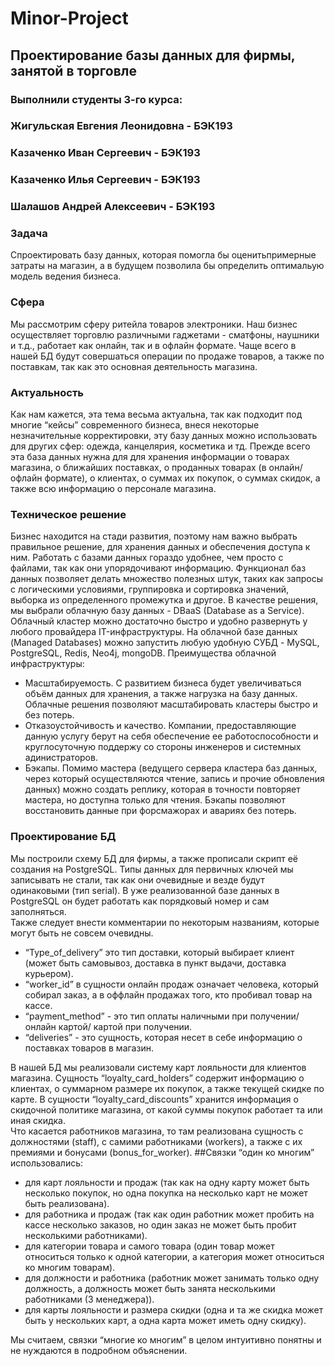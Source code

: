 # Minor-Project
## Проектирование базы данных для фирмы, занятой в торговле
### Выполнили студенты 3-го курса:  
### Жигульская Евгения Леонидовна - БЭК193
### Казаченко Иван Сергеевич - БЭК193
### Казаченко Илья Сергеевич - БЭК193 
### Шалашов Андрей Алексеевич - БЭК193 
### Задача
Спроектировать базу данных, которая помогла бы оценитьпримерные затраты на магазин, а в будущем позволила бы определить оптимальую модель ведения бизнеса.
### Сфера
Мы рассмотрим сферу ритейла товаров электроники. Наш бизнес осуществляет торговлю различными гаджетами - сматфоны, наушники и т.д., работает как онлайн, так и в офлайн формате. Чаще всего в нашей БД будут совершаться операции по продаже товаров, а также по поставкам, так как это основная деятельность магазина. 
### Актуальность
Как нам кажется, эта тема весьма актуальна, так как подходит под многие “кейсы” современного бизнеса, внеся некоторые незначительные корректировки, эту базу данных можно использовать для других сфер: одежда, канцелярия, косметика и тд. Прежде всего эта база данных нужна для для хранения информации о товарах магазина, о ближайших поставках, о проданных товарах (в онлайн/офлайн формате), о клиентах, о суммах их покупок, о суммах скидок, а также всю информацию о персонале магазина.
### Техническое решение
Бизнес находится на стади развития, поэтому нам важно выбрать правильное решение, для хранения данных и обеспечения доступа к ним. 
Работать с базами данных гораздо удобнее, чем просто с файлами, так как они упорядочивают информацию. Функционал баз данных позволяет делать множество полезных штук, таких как запросы с логическими условиями, группировка и сортировка значений, выборка из определенного промежутка и другое.
В качестве решения, мы выбрали облачную базу данных - DBaaS (Database as a Service). Облачный кластер можно достаточно быстро и удобно развернуть у любого провайдера IT-инфраструктуры. На облачной базе данных (Managed Databases) можно запустить любую удобную СУБД - MySQL, PostgreSQL, Redis, Neo4j, mongoDB. 
Преимущества облачной инфраструктуры:  
+ Масштабируемость. С развитием бизнеса будет увеличиваться объём данных для хранения, а также нагрузка на базу данных. Облачные решения позволяют масштабировать кластеры быстро и без потерь.  
+ Отказоустойчивость и качество. Компании, предоставляющие данную услугу берут на себя обеспечение ее работоспособности и круглосуточную поддержу со стороны инженеров и системных адинистраторов.  
+ Бэкапы. Помимо мастера (ведущего сервера кластера баз данных, через который осуществляются чтение, запись и прочие обновления данных) можно создать реплику, которая в точности повторяет мастера, но доступна только для чтения. Бэкапы позволяют восстановить данные при форсмажорах и авариях без потерь.
### Проектирование БД
Мы построили схему БД для фирмы, а также прописали скрипт её создания на PostgreSQL. Типы данных для первичных ключей мы записывать не стали, так как они очевидные и везде будут одинаковыми (тип serial). В уже реализованной базе данных в PostgreSQL он будет работать как порядковый номер и сам заполняться.  
Также следует внести комментарии по некоторым названиям, которые могут быть не совсем очевидны. 
+ “Type_of_delivery” это тип доставки, который выбирает клиент (может быть самовывоз, доставка в пункт выдачи, доставка курьером). 
+ “worker_id” в сущности онлайн продаж означает человека, который собирал заказ, а в оффлайн продажах того, кто пробивал товар на кассе. 
+ “payment_method” - это тип оплаты наличными при получении/онлайн картой/ картой при получении. 
+ “deliveries” - это сущность, которая несет в себе информацию о поставках товаров в магазин.  

В нашей БД мы реализовали систему карт лояльности для клиентов магазина. Сущность “loyalty_card_holders” содержит информацию о клиентах, о суммарном размере их покупок, а также текущей скидке по карте. В сущности “loyalty_card_discounts” хранится информация о скидочной политике магазина, от какой суммы покупок работает та или иная скидка.  
Что касается работников магазина, то там реализована сущность с должностями (staff), с самими работниками (workers), а также с их премиями и бонусами (bonus_for_worker). 
##Связки “один ко многим” использовались: 
+ для карт лояльности и продаж (так как на одну карту может быть несколько покупок, но одна покупка на несколько карт не может быть реализована). 
+ для работника и продаж (так как один работник может пробить на кассе  несколько заказов, но один заказ не может быть пробит несколькими работниками). 
+ для категории товара и самого товара (один товар может относиться только к одной категории, а категория может относиться ко многим товарам). 
+ для должности и работника (работник может занимать только одну должность, а должность может быть занята несколькими работниками (3 менеджера)). 
+ для карты лояльности и размера скидки (одна и та же скидка может быть у нескольких карт, а одна карта может иметь одну скидку). 

Мы считаем, связки “многие ко многим” в целом  интуитивно понятны и не нуждаются в подробном объяснении. 
